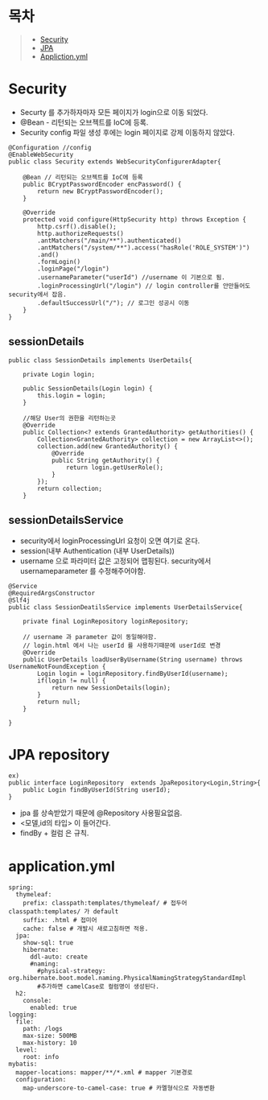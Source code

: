 # 목차
> * [Security](#security)
> * [JPA](#jpa-repository)  
> * [Appliction.yml](#applicationyml)

Security
=========
* Securty 를 추가하자마자 모든 페이지가 login으로 이동 되었다.  
* @Bean - 리턴되는 오브젝트를 IoC에 등록.
* Security config 파일 생성 후에는 login 페이지로 강제 이동하지 않았다.
```
@Configuration //config 
@EnableWebSecurity
public class Security extends WebSecurityConfigurerAdapter{
	
	@Bean // 리턴되는 오브젝트를 IoC에 등록
	public BCryptPasswordEncoder encPassword() {
		return new BCryptPasswordEncoder();
	}
	
	@Override
	protected void configure(HttpSecurity http) throws Exception {
		http.csrf().disable();
		http.authorizeRequests()
		.antMatchers("/main/**").authenticated()
		.antMatchers("/system/**").access("hasRole('ROLE_SYSTEM')")
		.and()
		.formLogin()
		.loginPage("/login")
		.usernameParameter("userId") //username 이 기본으로 됨.
		.loginProcessingUrl("/login") // login controller를 안만들어도 security에서 잡음.
		.defaultSuccessUrl("/"); // 로그인 성공시 이동
	}
}
```
## sessionDetails
```
public class SessionDetails implements UserDetails{

	private Login login;
	
	public SessionDetails(Login login) {
		this.login = login;
	}
	
	//해당 User의 권한을 리턴하는곳
	@Override
	public Collection<? extends GrantedAuthority> getAuthorities() {
		Collection<GrantedAuthority> collection = new ArrayList<>();
		collection.add(new GrantedAuthority() {
			@Override
			public String getAuthority() {
				return login.getUserRole();
			}
		});
		return collection;
	}
```
## sessionDetailsService
* security에서 loginProcessingUrl 요청이 오면 여기로 온다.
* session(내부 Authentication (내부 UserDetails))
* username 으로 파라미터 값은 고정되어 맵핑된다. security에서 usernameparameter 를 수정해주어야함.
```
@Service
@RequiredArgsConstructor
@Slf4j
public class SessionDeatilsService implements UserDetailsService{

	private final LoginRepository loginRepository;
	
	// username 과 parameter 값이 동일해야함.
	// login.html 에서 나는 userId 를 사용하기때문에 userId로 변경
	@Override
	public UserDetails loadUserByUsername(String username) throws UsernameNotFoundException {
		Login login = loginRepository.findByUserId(username);
		if(login != null) {
			return new SessionDetails(login);
		}
		return null;
	}

}
```


JPA repository
============
```
ex) 
public interface LoginRepository  extends JpaRepository<Login,String>{
	public Login findByUserId(String userId);
}
```
* jpa 를 상속받았기 때문에 @Repository 사용필요없음.
* <모델,id의 타입> 이 들어간다.
* findBy + 컬럼 은 규칙.

application.yml
=============
```
spring:   
  thymeleaf:
    prefix: classpath:templates/thymeleaf/ # 접두어 classpath:templates/ 가 default 
    suffix: .html # 접미어
    cache: false # 개발시 새로고침하면 적용.
  jpa:
    show-sql: true
    hibernate:
      ddl-auto: create
      #naming:
        #physical-strategy: org.hibernate.boot.model.naming.PhysicalNamingStrategyStandardImpl
        #추가하면 camelCase로 컬럼명이 생성된다.
  h2:
    console:
      enabled: true
logging:
  file:
    path: /logs
    max-size: 500MB
    max-history: 10
  level:
    root: info
mybatis:
  mapper-locations: mapper/**/*.xml # mapper 기본경로 
  configuration:
    map-underscore-to-camel-case: true # 카멜형식으로 자동변환
    
```


